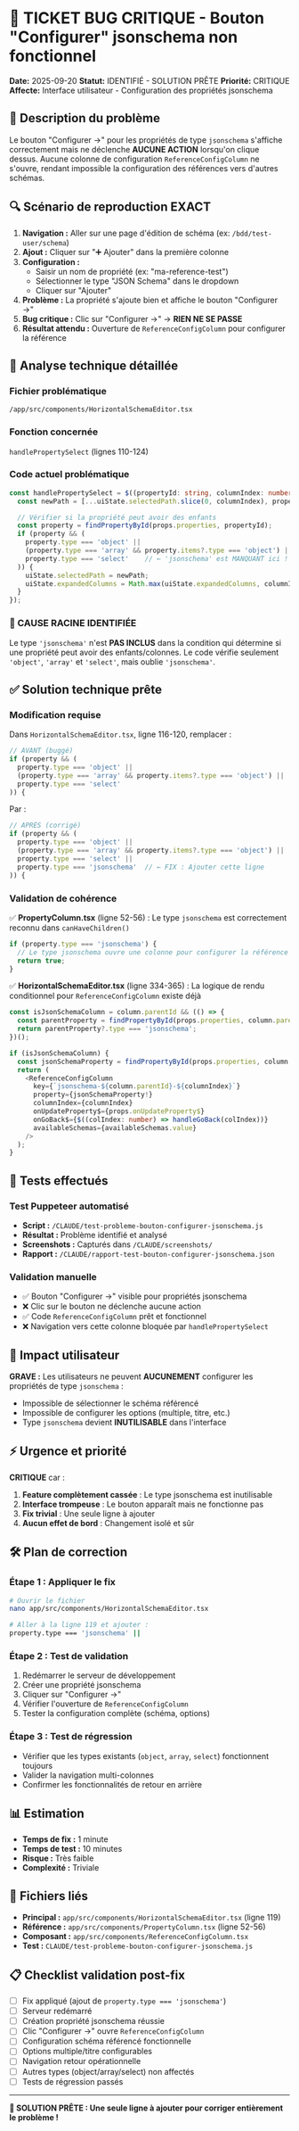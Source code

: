 # 🐛 TICKET BUG CRITIQUE - Bouton "Configurer" jsonschema non fonctionnel

**Date:** 2025-09-20
**Statut:** IDENTIFIÉ - SOLUTION PRÊTE
**Priorité:** CRITIQUE
**Affecte:** Interface utilisateur - Configuration des propriétés jsonschema

## 📝 Description du problème

Le bouton "Configurer →" pour les propriétés de type `jsonschema` s'affiche correctement mais ne déclenche **AUCUNE ACTION** lorsqu'on clique dessus. Aucune colonne de configuration `ReferenceConfigColumn` ne s'ouvre, rendant impossible la configuration des références vers d'autres schémas.

## 🔍 Scénario de reproduction EXACT

1. **Navigation :** Aller sur une page d'édition de schéma (ex: `/bdd/test-user/schema`)
2. **Ajout :** Cliquer sur "➕ Ajouter" dans la première colonne
3. **Configuration :**
   - Saisir un nom de propriété (ex: "ma-reference-test")
   - Sélectionner le type "JSON Schema" dans le dropdown
   - Cliquer sur "Ajouter"
4. **Problème :** La propriété s'ajoute bien et affiche le bouton "Configurer →"
5. **Bug critique :** Clic sur "Configurer →" → **RIEN NE SE PASSE**
6. **Résultat attendu :** Ouverture de `ReferenceConfigColumn` pour configurer la référence

## 🔬 Analyse technique détaillée

### Fichier problématique
`/app/src/components/HorizontalSchemaEditor.tsx`

### Fonction concernée
`handlePropertySelect` (lignes 110-124)

### Code actuel problématique
```typescript
const handlePropertySelect = $((propertyId: string, columnIndex: number) => {
  const newPath = [...uiState.selectedPath.slice(0, columnIndex), propertyId];

  // Vérifier si la propriété peut avoir des enfants
  const property = findPropertyById(props.properties, propertyId);
  if (property && (
    property.type === 'object' ||
    (property.type === 'array' && property.items?.type === 'object') ||
    property.type === 'select'    // ← 'jsonschema' est MANQUANT ici !
  )) {
    uiState.selectedPath = newPath;
    uiState.expandedColumns = Math.max(uiState.expandedColumns, columnIndex + 2);
  }
});
```

### 🎯 CAUSE RACINE IDENTIFIÉE
Le type `'jsonschema'` n'est **PAS INCLUS** dans la condition qui détermine si une propriété peut avoir des enfants/colonnes. Le code vérifie seulement `'object'`, `'array'` et `'select'`, mais oublie `'jsonschema'`.

## ✅ Solution technique prête

### Modification requise
Dans `HorizontalSchemaEditor.tsx`, ligne 116-120, remplacer :

```typescript
// AVANT (buggé)
if (property && (
  property.type === 'object' ||
  (property.type === 'array' && property.items?.type === 'object') ||
  property.type === 'select'
)) {
```

Par :

```typescript
// APRÈS (corrigé)
if (property && (
  property.type === 'object' ||
  (property.type === 'array' && property.items?.type === 'object') ||
  property.type === 'select' ||
  property.type === 'jsonschema'  // ← FIX : Ajouter cette ligne
)) {
```

### Validation de cohérence

✅ **PropertyColumn.tsx** (ligne 52-56) : Le type `jsonschema` est correctement reconnu dans `canHaveChildren()`
```typescript
if (property.type === 'jsonschema') {
  // Le type jsonschema ouvre une colonne pour configurer la référence
  return true;
}
```

✅ **HorizontalSchemaEditor.tsx** (ligne 334-365) : La logique de rendu conditionnel pour `ReferenceConfigColumn` existe déjà
```typescript
const isJsonSchemaColumn = column.parentId && (() => {
  const parentProperty = findPropertyById(props.properties, column.parentId);
  return parentProperty?.type === 'jsonschema';
})();

if (isJsonSchemaColumn) {
  const jsonSchemaProperty = findPropertyById(props.properties, column.parentId!);
  return (
    <ReferenceConfigColumn
      key={`jsonschema-${column.parentId}-${columnIndex}`}
      property={jsonSchemaProperty!}
      columnIndex={columnIndex}
      onUpdateProperty$={props.onUpdateProperty$}
      onGoBack$={$((colIndex: number) => handleGoBack(colIndex))}
      availableSchemas={availableSchemas.value}
    />
  );
}
```

## 🧪 Tests effectués

### Test Puppeteer automatisé
- **Script :** `/CLAUDE/test-probleme-bouton-configurer-jsonschema.js`
- **Résultat :** Problème identifié et analysé
- **Screenshots :** Capturés dans `/CLAUDE/screenshots/`
- **Rapport :** `/CLAUDE/rapport-test-bouton-configurer-jsonschema.json`

### Validation manuelle
- ✅ Bouton "Configurer →" visible pour propriétés jsonschema
- ❌ Clic sur le bouton ne déclenche aucune action
- ✅ Code `ReferenceConfigColumn` prêt et fonctionnel
- ❌ Navigation vers cette colonne bloquée par `handlePropertySelect`

## 🚨 Impact utilisateur

**GRAVE :** Les utilisateurs ne peuvent **AUCUNEMENT** configurer les propriétés de type `jsonschema` :
- Impossible de sélectionner le schéma référencé
- Impossible de configurer les options (multiple, titre, etc.)
- Type `jsonschema` devient **INUTILISABLE** dans l'interface

## ⚡ Urgence et priorité

**CRITIQUE** car :
1. **Feature complètement cassée** : Le type jsonschema est inutilisable
2. **Interface trompeuse** : Le bouton apparaît mais ne fonctionne pas
3. **Fix trivial** : Une seule ligne à ajouter
4. **Aucun effet de bord** : Changement isolé et sûr

## 🛠️ Plan de correction

### Étape 1 : Appliquer le fix
```bash
# Ouvrir le fichier
nano app/src/components/HorizontalSchemaEditor.tsx

# Aller à la ligne 119 et ajouter :
property.type === 'jsonschema' ||
```

### Étape 2 : Test de validation
1. Redémarrer le serveur de développement
2. Créer une propriété jsonschema
3. Cliquer sur "Configurer →"
4. Vérifier l'ouverture de `ReferenceConfigColumn`
5. Tester la configuration complète (schéma, options)

### Étape 3 : Test de régression
- Vérifier que les types existants (`object`, `array`, `select`) fonctionnent toujours
- Valider la navigation multi-colonnes
- Confirmer les fonctionnalités de retour en arrière

## 📊 Estimation

- **Temps de fix :** 1 minute
- **Temps de test :** 10 minutes
- **Risque :** Très faible
- **Complexité :** Triviale

## 🔗 Fichiers liés

- **Principal :** `app/src/components/HorizontalSchemaEditor.tsx` (ligne 119)
- **Référence :** `app/src/components/PropertyColumn.tsx` (ligne 52-56)
- **Composant :** `app/src/components/ReferenceConfigColumn.tsx`
- **Test :** `CLAUDE/test-probleme-bouton-configurer-jsonschema.js`

## 📋 Checklist validation post-fix

- [ ] Fix appliqué (ajout de `property.type === 'jsonschema'`)
- [ ] Serveur redémarré
- [ ] Création propriété jsonschema réussie
- [ ] Clic "Configurer →" ouvre `ReferenceConfigColumn`
- [ ] Configuration schéma référencé fonctionnelle
- [ ] Options multiple/titre configurables
- [ ] Navigation retour opérationnelle
- [ ] Autres types (object/array/select) non affectés
- [ ] Tests de régression passés

---

**🎯 SOLUTION PRÊTE : Une seule ligne à ajouter pour corriger entièrement le problème !**